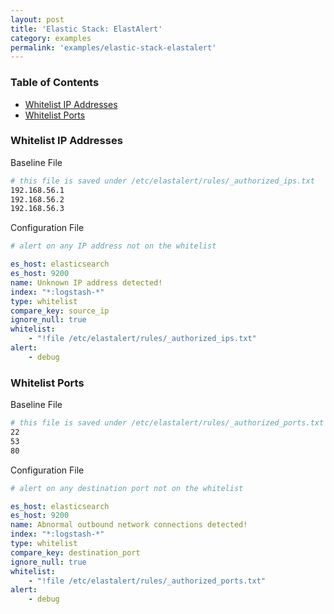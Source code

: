 ```yaml
---
layout: post
title: 'Elastic Stack: ElastAlert'
category: examples
permalink: 'examples/elastic-stack-elastalert'
---
```


### Table of Contents
* [Whitelist IP Addresses](#whitelist-ip-addresses)
* [Whitelist Ports](#whitelist-ports)

### Whitelist IP Addresses
Baseline File
```bash
# this file is saved under /etc/elastalert/rules/_authorized_ips.txt
192.168.56.1
192.168.56.2
192.168.56.3
```
Configuration File
```yaml
# alert on any IP address not on the whitelist

es_host: elasticsearch
es_host: 9200
name: Unknown IP address detected!
index: "*:logstash-*"
type: whitelist
compare_key: source_ip
ignore_null: true
whitelist:
    - "!file /etc/elastalert/rules/_authorized_ips.txt"
alert:
    - debug
```

### Whitelist Ports
Baseline File
```bash
# this file is saved under /etc/elastalert/rules/_authorized_ports.txt
22
53
80
```

Configuration File
```yaml
# alert on any destination port not on the whitelist

es_host: elasticsearch
es_host: 9200
name: Abnormal outbound network connections detected!
index: "*:logstash-*"
type: whitelist
compare_key: destination_port
ignore_null: true
whitelist:
    - "!file /etc/elastalert/rules/_authorized_ports.txt"
alert:
    - debug
```
